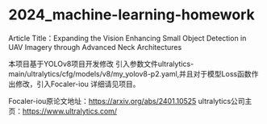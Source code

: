 # 2024_machine-learning-homework
 Article Title：Expanding the Vision Enhancing Small Object Detection in UAV Imagery through Advanced Neck Architectures

  本项目基于YOLOv8项目开发修改 引入参数文件ultralytics-main/ultralytics/cfg/models/v8/my_yolov8-p2.yaml,并且对于模型Loss函数作出修改，引入Focaler-iou 详细请见项目。

 Focaler-iou原论文地址：https://arxiv.org/abs/2401.10525
 ultralytics公司主页：https://www.ultralytics.com/
